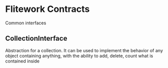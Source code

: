 # Flitework Contracts

Common interfaces

## CollectionInterface

Abstraction for a collection. It can be used to implement the behavior of any object containing anything, with the ability to add, delete, count what is contained inside
